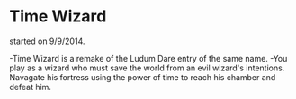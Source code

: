 Time Wizard
===========
started on 9/9/2014.

-Time Wizard is a remake of the Ludum Dare entry of the same name.
-You play as a wizard who must save the world from an evil wizard's intentions.
  Navagate his fortress using the power of time to reach his chamber and defeat him.
